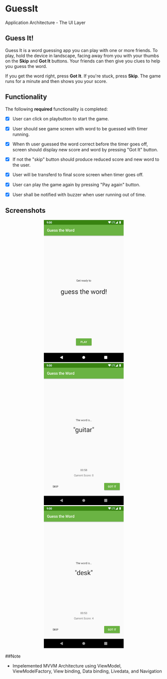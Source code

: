 # GuessIt
 Application Architecture - The UI Layer 

## Guess It!

Guess It is a word guessing app you can play with one or more friends. To play, hold the device in landscape, facing away from you with your thumbs on the **Skip** and **Got It** buttons. Your friends can then give you clues to help you guess the word. 

If you get the word right, press **Got It**. If you're stuck, press **Skip**. The game runs for a minute and then shows you your score.

## Functionality

The following **required** functionality is completed:

* [x] User can click on playbutton to start the game.
* [x] User should see game screen with word to be guessed with timer running.
* [x] When th user guessed the word correct before the timer goes off, screen should display new score and word by pressing "Got It" button.
* [x] If not the "skip" button should produce reduced score and new word to the user. 
* [x] User will be transferd to final score screen when timer goes off.
* [x] User can play the game again by pressing "Pay again" button.
* [x] User shall be notified with buzzer when user running out of time.


## Screenshots
<p align="center">
<img src="screenshots/screen0.png" width="256" height="455" >
<img src="screenshots/screen1.png" width="256" height="455" >
<img src="screenshots/screen2.png" width="256" height="455" >
</P>

##Note

* Impelemented MVVM Architecture using ViewModel, ViewModelFactory, View binding, Data binding, Livedata, and Navigation
